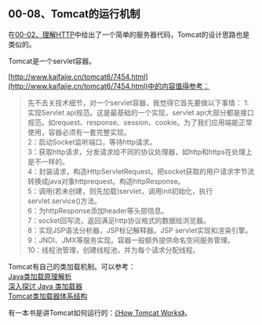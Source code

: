 00-08、Tomcat的运行机制
---

在[00-02、理解HTTP](./00-02.md)中给出了一个简单的服务器代码，Tomcat的设计思路也是类似的。

Tomcat是一个servlet容器。

[http://www.kaifajie.cn/tomcat6/7454.html](http://www.kaifajie.cn/tomcat6/7454.html)中的内容值得参考：  
> 先不去关技术细节，对一个servlet容器，我觉得它首先要做以下事情：
1:实现Servlet api规范。这是最基础的一个实现，servlet api大部分都是接口规范。如request、response、session、cookie。为了我们应用端能正常使用，容器必须有一套完整实现。  
2：启动Socket监听端口，等待http请求。  
3：获取http请求，分发请求给不同的协议处理器，如http和https在处理上是不一样的。  
4：封装请求，构造HttpServletRequest。把socket获取的用户请求字节流转换成java对象httprequest。构造httpResponse。  
5：调用(若未创建，则先加载)servlet，调用init初始化，执行servlet.service()方法。  
6：为httpResponse添加header等头部信息。   
7：socket回写流，返回满足http协议格式的数据给浏览器。  
8：实现JSP语法分析器，JSP标记解释器。JSP servlet实现和渲染引擎。  
9：JNDI、JMX等服务实现。容器一般额外提供命名空间服务管理。  
10：线程池管理，创建线程池，并为每个请求分配线程。  

Tomcat有自己的类加载机制。可以参考：  
[Java类加载原理解析](http://www.blogjava.net/zhuxing/archive/2008/08/08/220841.html)  
[深入探讨 Java 类加载器](http://www.ibm.com/developerworks/cn/java/j-lo-classloader/index.html)  
[Tomcat类加载器体系结构](http://www.cnblogs.com/ivan-zheng/articles/1789682.html)  


有一本书是讲Tomcat如何运行的：[《How Tomcat Works》](http://book.douban.com/subject/1943128/)。  
